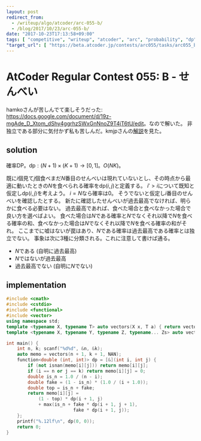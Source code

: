 ```yaml
---
layout: post
redirect_from:
  - /writeup/algo/atcoder/arc-055-b/
  - /blog/2017/10/23/arc-055-b/
date: "2017-10-23T17:13:58+09:00"
tags: [ "competitive", "writeup", "atcoder", "arc", "probability", "dp" ]
"target_url": [ "https://beta.atcoder.jp/contests/arc055/tasks/arc055_b" ]
---
```


# AtCoder Regular Contest 055: B - せんべい

hamkoさんが苦しんでて楽しそうだった: <https://docs.google.com/document/d/19z-mgAde_D_Xtom_dShy4ggrhzSWxGnNnoZ9T4jT6tU/edit>。なので解いた。
非独立である部分に気付かず私も苦しんだ。kmjpさんの[解説](http://kmjp.hatenablog.jp/entry/2016/06/04/0900)を見た。

## solution

確率DP。$\mathrm{dp} : (N + 1) \times (K + 1) \to [0, 1]$。$O(NK)$。

既に$i$個見て$j$個食べまだ$N$番目のせんべいは現れていないとし、その時点から最適に動いたときの$N$を食べられる確率を$\mathrm{dp}(i, j)$と定義する。
$i' \gt i$について既知と仮定し$\mathrm{dp}(i, j)$を考えよう。
$i = N$なら確率は$0$。
そうでないと仮定し$i$番目のせんべいを確認したとする。
新たに確認したせんべいが過去最高でなければ、明らかに食べる必要はない。
過去最高であれば、食べた場合と食べなかった場合で良い方を選べばよい。
食べた場合は$N$である確率と$N$でなくそれ以降で$N$を食べる確率の和、食べなかった場合は$N$でなくそれ以降で$N$を食べる確率の和がそれ。
ここまでに嘘はないが罠はあり、$N$である確率は過去最高である確率とは独立でない。
事象は次に$3$種に分類される。これに注意して書けば通る。

-   $N$である (自明に過去最高)
-   $N$ではないが過去最高
-   過去最高でない (自明に$N$でない)

## implementation

``` c++
#include <cmath>
#include <cstdio>
#include <functional>
#include <vector>
using namespace std;
template <typename X, typename T> auto vectors(X x, T a) { return vector<T>(x, a); }
template <typename X, typename Y, typename Z, typename... Zs> auto vectors(X x, Y y, Z z, Zs... zs) { auto cont = vectors(y, z, zs...); return vector<decltype(cont)>(x, cont); }

int main() {
    int n, k; scanf("%d%d", &n, &k);
    auto memo = vectors(n + 1, k + 1, NAN);
    function<double (int, int)> dp = [&](int i, int j) {
        if (not isnan(memo[i][j])) return memo[i][j];
        if (i == n or j == k) return memo[i][j] = 0;
        double is_n = 1.0 / (n - i);
        double fake = (1 - is_n) * (1.0 / (i + 1.0));
        double top = is_n + fake;
        return memo[i][j] =
            (1 - top) * dp(i + 1, j)
            + max(is_n + fake * dp(i + 1, j + 1),
                         fake * dp(i + 1, j));
    };
    printf("%.12lf\n", dp(0, 0));
    return 0;
}
```
